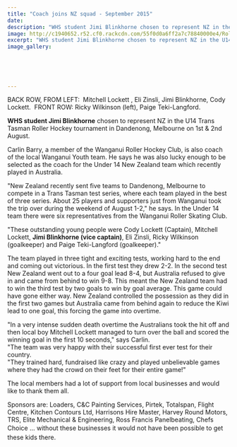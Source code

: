 ```yaml
---
title: "Coach joins NZ squad - September 2015"
date: 
description: "WHS student Jimi Blinkhorne chosen to represent NZ in the U14 Trans Tasman Roller Hockey tournament in Dandenong, Melbourne on 1st & 2nd August, Wanganui Midweek article on 26 August..."
image: http://c1940652.r52.cf0.rackcdn.com/55f0d0a6ff2a7c78840000e4/Roller-Hockey.Jimi-Blinkhorne-9.9.15-midweek.jpg
excerpt: "WHS student Jimi Blinkhorne chosen to represent NZ in the U14 Trans Tasman Roller Hockey tournament in Dandenong, Melbourne on 1st & 2nd August, Wanganui Midweek article on 26 August..."
image_gallery:
    
    
    
    
    
---
```


<p>BACK ROW, FROM LEFT: &nbsp;Mitchell Lockett , Eli Zinsli, Jimi Blinkhorne, Cody Lockett. &nbsp;FRONT ROW: Ricky Wilkinson (left), Paige Teki-Langford.</p>
<p><strong>WHS student Jimi Blinkhorne</strong> chosen to represent NZ in the U14 Trans Tasman Roller Hockey tournament in Dandenong, Melbourne on 1st &amp; 2nd August.</p>
<p>Carlin Barry, a member of the Wanganui Roller Hockey Club, is also coach of the local Wanganui Youth team. He says he was also lucky enough to be selected as the coach for the Under 14 New Zealand team which recently played in Australia.</p>
<p>"New Zealand recently sent five teams to Dandenong, Melbourne to compete in a Trans Tasman test series, where each team played in the best of three series. About 25 players and supporters just from Wanganui took the trip over during the weekend of August 1-2," he says. In the Under 14 team there were six representatives from the Wanganui Roller Skating Club.</p>
<p>"These outstanding young people were Cody Lockett (Captain), Mitchell Lockett, <strong>Jimi Blinkhorne (vice captain)</strong>, Eli Zinsli, Ricky Wilkinson (goalkeeper) and Paige Teki-Langford (goalkeeper)."</p>
<p>The team played in three tight and exciting tests, working hard to the end and coming out victorious. In the first test they drew 2-2. In the second test New Zealand went out to a four goal lead 8-4, but Australia refused to give in and came from behind to win 9-8. This meant the New Zealand team had to win the third test by two goals to win by goal average. This game could have gone either way. New Zealand controlled the possession as they did in the first two games but Australia came from behind again to reduce the Kiwi lead to one goal, this forcing the game into overtime.</p>
<p>"In a very intense sudden death overtime the Australians took the hit off and then local boy Mitchell Lockett managed to turn over the ball and scored the winning goal in the first 10 seconds," says Carlin.<br />"The team was very happy with their successful first ever test for their country.<br />"They trained hard, fundraised like crazy and played unbelievable games where they had the crowd on their feet for their entire game!"</p>
<p>The local members had a lot of support from local businesses and would like to thank them all.</p>
<p>Sponsors are: Loaders, C&amp;C Painting Services, Pirtek, Totalspan, Flight Centre, Kitchen Contours Ltd, Harrisons Hire Master, Harvey Round Motors, TRS, Elite Mechanical &amp; Engineering, Ross Francis Panelbeating, Chefs Choice ...&nbsp;<span style="line-height: 1.5;">without these businesses it would not have been possible to get these kids there.</span></p>

